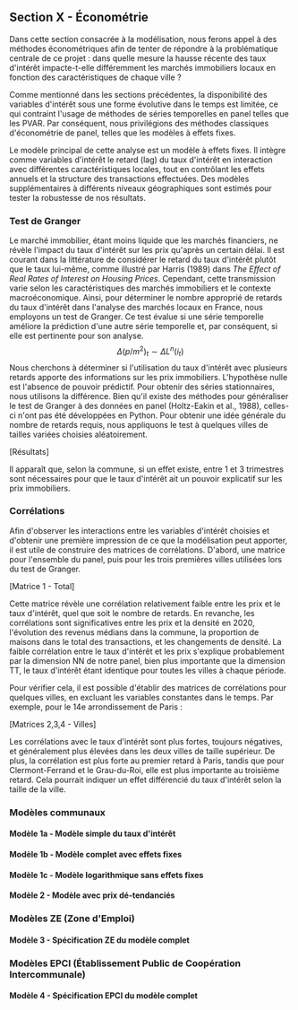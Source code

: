 
## Section X - Économétrie

Dans cette section consacrée à la modélisation, nous ferons appel à des méthodes économétriques afin de tenter de répondre à la problématique centrale de ce projet : dans quelle mesure la hausse récente des taux d'intérêt impacte-t-elle différemment les marchés immobiliers locaux en fonction des caractéristiques de chaque ville ?

Comme mentionné dans les sections précédentes, la disponibilité des variables d'intérêt sous une forme évolutive dans le temps est limitée, ce qui contraint l'usage de méthodes de séries temporelles en panel telles que les PVAR. Par conséquent, nous privilégions des méthodes classiques d'économétrie de panel, telles que les modèles à effets fixes.

Le modèle principal de cette analyse est un modèle à effets fixes. Il intègre comme variables d'intérêt le retard (lag) du taux d'intérêt en interaction avec différentes caractéristiques locales, tout en contrôlant les effets annuels et la structure des transactions effectuées. Des modèles supplémentaires à différents niveaux géographiques sont estimés pour tester la robustesse de nos résultats.

### Test de Granger

Le marché immobilier, étant moins liquide que les marchés financiers, ne révèle l'impact du taux d'intérêt sur les prix qu'après un certain délai. Il est courant dans la littérature de considérer le retard du taux d'intérêt plutôt que le taux lui-même, comme illustré par Harris (1989) dans _The Effect of Real Rates of Interest on Housing Prices_. Cependant, cette transmission varie selon les caractéristiques des marchés immobiliers et le contexte macroéconomique. Ainsi, pour déterminer le nombre approprié de retards du taux d'intérêt dans l'analyse des marchés locaux en France, nous employons un test de Granger. Ce test évalue si une série temporelle améliore la prédiction d'une autre série temporelle et, par conséquent, si elle est pertinente pour son analyse.$$\Delta ({p}/m^{2})_t \sim \Delta L^n(i_t)$$ Nous cherchons à déterminer si l'utilisation du taux d'intérêt avec plusieurs retards apporte des informations sur les prix immobiliers. L'hypothèse nulle est l'absence de pouvoir prédictif. Pour obtenir des séries stationnaires, nous utilisons la différence. Bien qu'il existe des méthodes pour généraliser le test de Granger à des données en panel (Holtz-Eakin et al., 1988), celles-ci n'ont pas été développées en Python. Pour obtenir une idée générale du nombre de retards requis, nous appliquons le test à quelques villes de tailles variées choisies aléatoirement.

[Résultats]

Il apparaît que, selon la commune, si un effet existe, entre 1 et 3 trimestres sont nécessaires pour que le taux d'intérêt ait un pouvoir explicatif sur les prix immobiliers.

### Corrélations

Afin d'observer les interactions entre les variables d'intérêt choisies et d'obtenir une première impression de ce que la modélisation peut apporter, il est utile de construire des matrices de corrélations. D'abord, une matrice pour l'ensemble du panel, puis pour les trois premières villes utilisées lors du test de Granger.

[Matrice 1 - Total]

Cette matrice révèle une corrélation relativement faible entre les prix et le taux d'intérêt, quel que soit le nombre de retards. En revanche, les corrélations sont significatives entre les prix et la densité en 2020, l'évolution des revenus médians dans la commune, la proportion de maisons dans le total des transactions, et les changements de densité. La faible corrélation entre le taux d'intérêt et les prix s'explique probablement par la dimension NN de notre panel, bien plus importante que la dimension TT, le taux d'intérêt étant identique pour toutes les villes à chaque période.

Pour vérifier cela, il est possible d'établir des matrices de corrélations pour quelques villes, en excluant les variables constantes dans le temps. Par exemple, pour le 14e arrondissement de Paris : 

[Matrices 2,3,4 - Villes]

Les corrélations avec le taux d'intérêt sont plus fortes, toujours négatives, et généralement plus élevées dans les deux villes de taille supérieur. De plus, la corrélation est plus forte au premier retard à Paris, tandis que pour Clermont-Ferrand et le Grau-du-Roi, elle est plus importante au troisième retard. Cela pourrait indiquer un effet différencié du taux d'intérêt selon la taille de la ville.

### Modèles communaux

#### Modèle 1a - Modèle simple du taux d'intérêt

#### Modèle 1b - Modèle complet avec effets fixes

#### Modèle 1c - Modèle logarithmique sans effets fixes

#### Modèle 2 - Modèle avec prix dé-tendanciés

### Modèles ZE (Zone d'Emploi)

#### Modèle 3 - Spécification ZE du modèle complet

### Modèles EPCI (Établissement Public de Coopération Intercommunale)

#### Modèle 4 - Spécification EPCI du modèle complet
